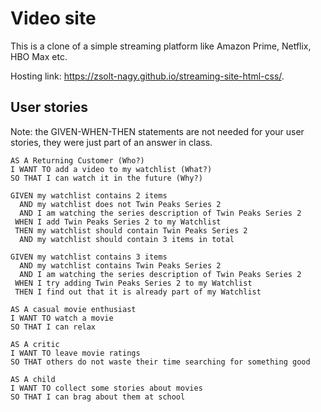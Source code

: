 # Video site

This is a clone of a simple streaming platform like Amazon Prime, Netflix,
HBO Max etc.

Hosting link: https://zsolt-nagy.github.io/streaming-site-html-css/.

## User stories

Note: the GIVEN-WHEN-THEN statements are not needed for your user stories, they
were just part of an answer in class.

```
AS A Returning Customer (Who?)
I WANT TO add a video to my watchlist (What?)
SO THAT I can watch it in the future (Why?)

GIVEN my watchlist contains 2 items
  AND my watchlist does not Twin Peaks Series 2
  AND I am watching the series description of Twin Peaks Series 2
 WHEN I add Twin Peaks Series 2 to my Watchlist
 THEN my watchlist should contain Twin Peaks Series 2
  AND my watchlist should contain 3 items in total

GIVEN my watchlist contains 3 items
  AND my watchlist contains Twin Peaks Series 2
  AND I am watching the series description of Twin Peaks Series 2
 WHEN I try adding Twin Peaks Series 2 to my Watchlist
 THEN I find out that it is already part of my Watchlist

AS A casual movie enthusiast
I WANT TO watch a movie 
SO THAT I can relax   

AS A critic  
I WANT TO leave movie ratings  
SO THAT others do not waste their time searching for something good 

AS A child  
I WANT TO collect some stories about movies
SO THAT I can brag about them at school
```